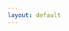 ```yaml
---
layout: default
---
```


<!-- Calendly inline widget begin -->
<div class="calendly-inline-widget" data-url="https://calendly.com/benbrooklakeshore/community-center-reservation" style="min-width:320px;height:630px;"></div>
<script type="text/javascript" src="https://assets.calendly.com/assets/external/widget.js" async></script>
<!-- Calendly inline widget end -->